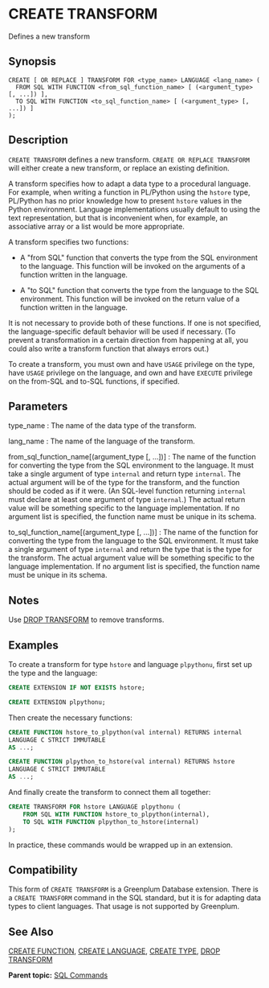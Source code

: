 # CREATE TRANSFORM

Defines a new transform

## <a id="section2"></a>Synopsis 

``` {#sql_command_synopsis}
CREATE [ OR REPLACE ] TRANSFORM FOR <type_name> LANGUAGE <lang_name> (
  FROM SQL WITH FUNCTION <from_sql_function_name> [ (<argument_type> [, ...]) ],
  TO SQL WITH FUNCTION <to_sql_function_name> [ (<argument_type> [, ...]) ]
);
```

## <a id="section3"></a>Description 

`CREATE TRANSFORM` defines a new transform. `CREATE OR REPLACE TRANSFORM` will either create a new transform, or replace an existing definition.

A transform specifies how to adapt a data type to a procedural language. For example, when writing a function in PL/Python using the `hstore` type, PL/Python has no prior knowledge how to present `hstore` values in the Python environment. Language implementations usually default to using the text representation, but that is inconvenient when, for example, an associative array or a list would be more appropriate.

A transform specifies two functions:

- A "from SQL" function that converts the type from the SQL environment to the language. This function will be invoked on the arguments of a function written in the language.

- A "to SQL" function that converts the type from the language to the SQL environment. This function will be invoked on the return value of a function written in the language.

It is not necessary to provide both of these functions. If one is not specified, the language-specific default behavior will be used if necessary. \(To prevent a transformation in a certain direction from happening at all, you could also write a transform function that always errors out.\)

To create a transform, you must own and have `USAGE` privilege on the type, have `USAGE` privilege on the language, and own and have `EXECUTE` privilege on the from-SQL and to-SQL functions, if specified.

## <a id="section4"></a>Parameters 

type\_name
:   The name of the data type of the transform.

lang\_name
:   The name of the language of the transform.

from\_sql\_function\_name[(argument\_type [, ...])]
:   The name of the function for converting the type from the SQL environment to the language. It must take a single argument of type `internal` and return type `internal`. The actual argument will be of the type for the transform, and the function should be coded as if it were. \(An SQL-level function returning `internal` must declare at least one argument of type `internal`.\) The actual return value will be something specific to the language implementation. If no argument list is specified, the function name must be unique in its schema.

to\_sql\_function\_name[(argument\_type [, ...])]
:   The name of the function for converting the type from the language to the SQL environment. It must take a single argument of type `internal` and return the type that is the type for the transform. The actual argument value will be something specific to the language implementation. If no argument list is specified, the function name must be unique in its schema.

## <a id="section5"></a>Notes 

Use [DROP TRANSFORM](DROP_TRANSFORM.html) to remove transforms.

## <a id="section6"></a>Examples 

To create a transform for type `hstore` and language `plpythonu`, first set up the type and the language:

``` sql
CREATE EXTENSION IF NOT EXISTS hstore;

CREATE EXTENSION plpythonu;
```

Then create the necessary functions:

``` sql
CREATE FUNCTION hstore_to_plpython(val internal) RETURNS internal
LANGUAGE C STRICT IMMUTABLE
AS ...;

CREATE FUNCTION plpython_to_hstore(val internal) RETURNS hstore
LANGUAGE C STRICT IMMUTABLE
AS ...;
```

And finally create the transform to connect them all together:

``` sql
CREATE TRANSFORM FOR hstore LANGUAGE plpythonu (
    FROM SQL WITH FUNCTION hstore_to_plpython(internal),
    TO SQL WITH FUNCTION plpython_to_hstore(internal)
);
```

In practice, these commands would be wrapped up in an extension.

## <a id="section7"></a>Compatibility 

This form of `CREATE TRANSFORM` is a Greenplum Database extension. There is a `CREATE TRANSFORM` command in the SQL standard, but it is for adapting data types to client languages. That usage is not supported by Greenplum.

## <a id="section8"></a>See Also 

[CREATE FUNCTION](CREATE_FUNCTION.html), [CREATE LANGUAGE](CREATE_LANGUAGE.html), [CREATE TYPE](CREATE_TYPE.html), [DROP TRANSFORM](DROP_TRANSFORM.html)

**Parent topic:** [SQL Commands](../sql_commands/sql_ref.html)

